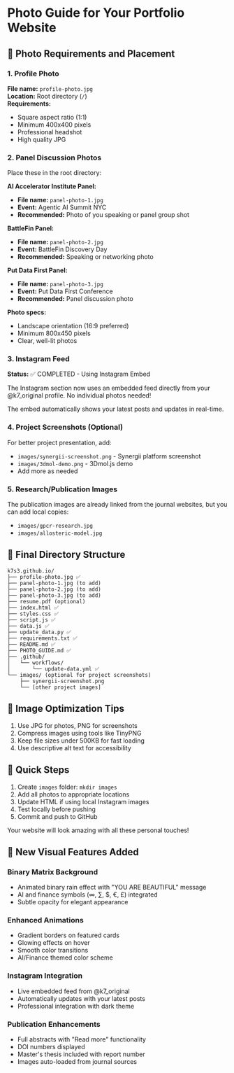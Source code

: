 # Photo Guide for Your Portfolio Website

## 📸 Photo Requirements and Placement

### 1. Profile Photo
**File name:** `profile-photo.jpg`  
**Location:** Root directory (`/`)  
**Requirements:**
- Square aspect ratio (1:1)
- Minimum 400x400 pixels
- Professional headshot
- High quality JPG

### 2. Panel Discussion Photos
Place these in the root directory:

**AI Accelerator Institute Panel:**
- **File name:** `panel-photo-1.jpg`
- **Event:** Agentic AI Summit NYC
- **Recommended:** Photo of you speaking or panel group shot

**BattleFin Panel:**
- **File name:** `panel-photo-2.jpg`
- **Event:** BattleFin Discovery Day
- **Recommended:** Speaking or networking photo

**Put Data First Panel:**
- **File name:** `panel-photo-3.jpg`
- **Event:** Put Data First Conference
- **Recommended:** Panel discussion photo

**Photo specs:**
- Landscape orientation (16:9 preferred)
- Minimum 800x450 pixels
- Clear, well-lit photos

### 3. Instagram Feed
**Status:** ✅ COMPLETED - Using Instagram Embed

The Instagram section now uses an embedded feed directly from your @k7_original profile. No individual photos needed!

The embed automatically shows your latest posts and updates in real-time.

### 4. Project Screenshots (Optional)
For better project presentation, add:
- `images/synergii-screenshot.png` - Synergii platform screenshot
- `images/3dmol-demo.png` - 3Dmol.js demo
- Add more as needed

### 5. Research/Publication Images
The publication images are already linked from the journal websites, but you can add local copies:
- `images/gpcr-research.jpg`
- `images/allosteric-model.jpg`

## 📁 Final Directory Structure
```
k7s3.github.io/
├── profile-photo.jpg ✅
├── panel-photo-1.jpg (to add)
├── panel-photo-2.jpg (to add)
├── panel-photo-3.jpg (to add)
├── resume.pdf (optional)
├── index.html ✅
├── styles.css ✅
├── script.js ✅
├── data.js ✅
├── update_data.py ✅
├── requirements.txt ✅
├── README.md ✅
├── PHOTO_GUIDE.md ✅
├── .github/
│   └── workflows/
│       └── update-data.yml ✅
└── images/ (optional for project screenshots)
    ├── synergii-screenshot.png
    └── [other project images]
```

## 🎨 Image Optimization Tips
1. Use JPG for photos, PNG for screenshots
2. Compress images using tools like TinyPNG
3. Keep file sizes under 500KB for fast loading
4. Use descriptive alt text for accessibility

## 🚀 Quick Steps
1. Create `images` folder: `mkdir images`
2. Add all photos to appropriate locations
3. Update HTML if using local Instagram images
4. Test locally before pushing
5. Commit and push to GitHub

Your website will look amazing with all these personal touches!

## 🎯 New Visual Features Added

### Binary Matrix Background
- Animated binary rain effect with "YOU ARE BEAUTIFUL" message
- AI and finance symbols (∞, ∑, $, €, £) integrated
- Subtle opacity for elegant appearance

### Enhanced Animations
- Gradient borders on featured cards
- Glowing effects on hover
- Smooth color transitions
- AI/Finance themed color scheme

### Instagram Integration
- Live embedded feed from @k7_original
- Automatically updates with your latest posts
- Professional integration with dark theme

### Publication Enhancements
- Full abstracts with "Read more" functionality
- DOI numbers displayed
- Master's thesis included with report number
- Images auto-loaded from journal sources 